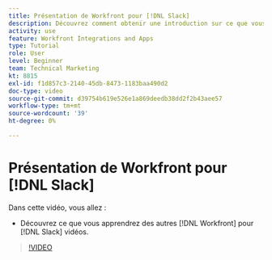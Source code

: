 ```yaml
---
title: Présentation de Workfront pour [!DNL Slack]
description: Découvrez comment obtenir une introduction sur ce que vous apprendrez d’autres [!DNL Workfront] pour les vidéos de Slack.
activity: use
feature: Workfront Integrations and Apps
type: Tutorial
role: User
level: Beginner
team: Technical Marketing
kt: 8815
exl-id: f1d857c3-2140-45db-8473-1183baa490d2
doc-type: video
source-git-commit: d39754b619e526e1a869deedb38dd2f2b43aee57
workflow-type: tm+mt
source-wordcount: '39'
ht-degree: 0%

---
```


# Présentation de Workfront pour [!DNL Slack]

Dans cette vidéo, vous allez :

* Découvrez ce que vous apprendrez des autres [!DNL Workfront] pour [!DNL Slack] vidéos.

>[!VIDEO](https://video.tv.adobe.com/v/335116/?quality=12)
